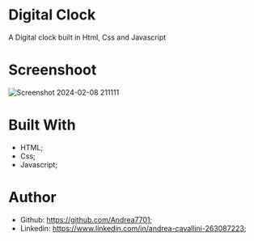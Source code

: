 # Digital Clock

A Digital clock built in Html, Css and Javascript

# Screenshoot

![Screenshot 2024-02-08 211111](https://github.com/Andrea7701/Digital-Clock/assets/156012853/11177352-7687-44f4-80ab-bdbdd8ac92de)

# Built With 
 - HTML;
 - Css;
 - Javascript;

# Author
 - Github: https://github.com/Andrea7701;
 - Linkedin: https://www.linkedin.com/in/andrea-cavallini-263087223;
